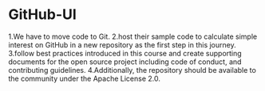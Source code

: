 # GitHub-UI
1.We have to move code to Git. 
2.host their sample code to calculate simple interest on GitHub in a new repository as the first step in this journey.
3.follow best practices introduced in this course and create supporting documents for the open source project including code of conduct, and contributing guidelines. 
4.Additionally, the repository should be available to the community under the Apache License 2.0.
